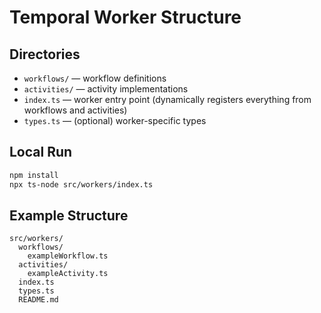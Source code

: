 # Temporal Worker Structure

## Directories
- `workflows/` — workflow definitions
- `activities/` — activity implementations
- `index.ts` — worker entry point (dynamically registers everything from workflows and activities)
- `types.ts` — (optional) worker-specific types

## Local Run

```bash
npm install
npx ts-node src/workers/index.ts
```

## Example Structure

```
src/workers/
  workflows/
    exampleWorkflow.ts
  activities/
    exampleActivity.ts
  index.ts
  types.ts
  README.md
``` 